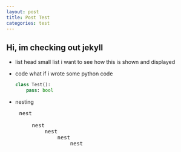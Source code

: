 ```yaml
---
layout: post
title: Post Test
categories: test
---
```

Hi, im checking out jekyll
-
- list head
    small list
    i want to see how this is shown and displayed

- code
    what if i wrote some python code
    ```python
    class Test():
        pass: bool
    ```


- nesting
<pre>
    nest

        nest
            nest
                nest
                    nest
</pre>



